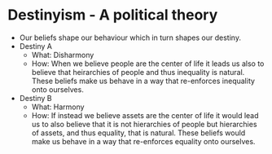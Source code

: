 # Destinyism - A political theory

- Our beliefs shape our behaviour which in turn shapes our destiny. 
- Destiny A 
  - What: Disharmony
  - How: When we believe people are the center of life it leads us also to believe that heirarchies of people and thus inequality is natural. These beliefs make us behave in a way that re-enforces inequality onto ourselves. 
- Destiny B 
  - What: Harmony
  - How: If instead we believe assets are the center of life it would lead us to also believe that it is not hierarchies of people but hierarchies of assets, and thus equality, that is natural. These beliefs would make us behave in a way that re-enforces equality onto ourselves. 

